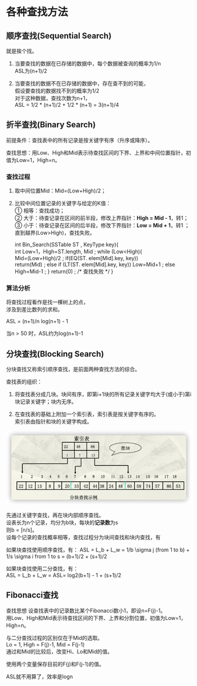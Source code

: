 # 各种查找方法

## 顺序查找(Sequential Search)

就是挨个找。

1. 当要查找的数据在已存储的数据中，每个数据被查询的概率为1/n  
ASL为(n+1)/2

2. 当要查找的数据不在已存储的数据中，存在查不到的可能，  
假设要查找的数据找不到的概率为1/2  
对于这种数据，查找次数为n+1，  
ASL = 1/2 * (n+1)/2 + 1/2 * (n+1) = 3(n+1)/4

## 折半查找(Binary Search)

前提条件：查找表中的所有记录是按关键字有序（升序或降序）。

查找思想：用Low、High和Mid表示待查找区间的下界、上界和中间位置指针，初值为Low=1，High=n。

### 查找过程

1. 取中间位置Mid：Mid=(Low+High)/2；
2. 比较中间位置记录的关键字与给定的K值：  
① 相等：查找成功；  
② 大于：待查记录在区间的前半段，修改上界指针：**High = Mid - 1**，转1；  
③ 小于：待查记录在区间的后半段，修改下界指针：**Low = Mid + 1**，转1 ；  
直到越界(Low>High)，查找失败。

    int  Bin_Search(SSTable  ST , KeyType  key){    
        int  Low=1，High=ST.length, Mid ;
        while (Low<High){     
            Mid=(Low+High)/2 ;
            if(EQ(ST. elem[Mid].key, key))  
                return(Mid) ; 
            else if (LT(ST. elem[Mid].key, key))
                Low=Mid+1 ;
            else   High=Mid-1 ;
        }
        return(0) ;      /*   查找失败  */ 
    }

### 算法分析

将查找过程看作是找一棵树上的点，  
涉及到差比数列的求和。

ASL = (n+1)/n log(n+1) - 1

当n > 50 时，ASL约为log(n+1)-1 

## 分块查找(Blocking Search)

分块查找又称索引顺序查找，是前面两种查找方法的综合。

查找表的组织：
1. 将查找表分成几块。块间有序，即第i+1块的所有记录关键字均大于(或小于)第i块记录关键字；块内无序。

2. 在查找表的基础上附加一个索引表，索引表是按关键字有序的。  
索引表由指针和块的关键字构成。

![分块查找示例](/img/1-Notes/7-查找/分块查找示例.png)

先通过关键字查找，再在块内部顺序查找。  
设表长为n个记录，均分为b块，每块的**记录数**为s  
则b = [n/s]。  
设每个记录的查找概率相等，查找过程分为块间查找和块内查找，有

如果块查找使用顺序查找，有：
ASL = L_b + L_w = 1/b \sigma j (from 1 to b) + 1/s \sigma i from 1 to s = (b+1)/2 + (s+1)/2

如果块查找使用二分查找，有：  
ASL = L_b + L_w = ASL= log2(b+1) - 1 + (s+1)/2

## Fibonacci查找

查找思想
设查找表中的记录数比某个Fibonacci数小1，即设n=F(j)-1。  
用Low、High和Mid表示待查找区间的下界、上界和分割位置，初值为Low=1，High=n。

与二分查找过程的区别仅在于Mid的选取。  
Lo = 1, High = F(j)-1, Mid = F(j-1)  
通过和Mid的比较后，改变Hi、Lo和Mid的值。

使用两个变量保存目前的F(j)和F(j-1)的值。

ASL就不用算了，效率是logn
